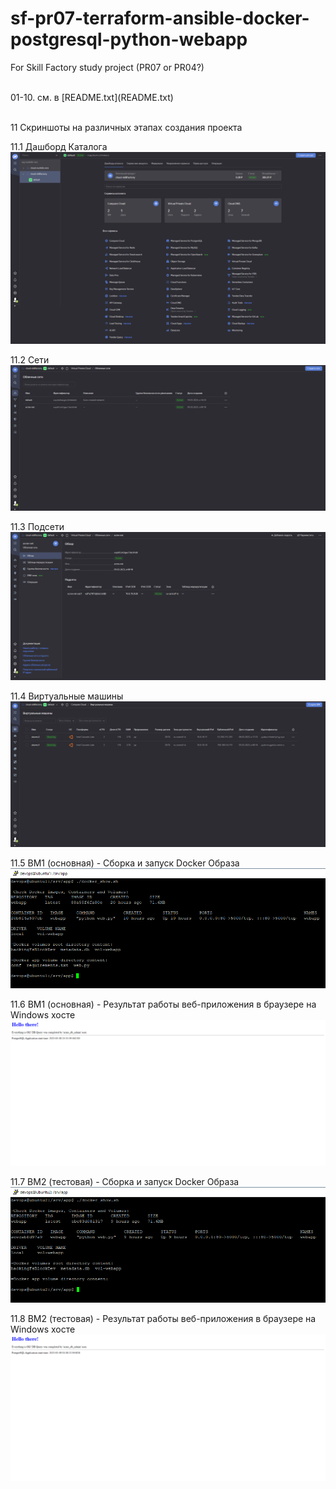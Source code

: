 # sf-pr07-terraform-ansible-docker-postgresql-python-webapp
For Skill Factory study project (PR07 or PR04?)

<br>
01-10. см. в [README.txt](README.txt) <br><br>

11 Скриншоты на различных этапах создания проекта

11.1 Дашборд Каталога
![screen](_screens/01_dashboard.png?raw=true)

11.2 Сети
![screen](_screens/02_networks.png?raw=true)

11.3 Подсети
![screen](_screens/03_subnetworks.png?raw=true)

11.4 Виртуальные машины
![screen](_screens/04_instances.png?raw=true)

11.5 ВМ1 (основная) - Сборка и запуск Docker Образа
![screen](_screens/05_instance1_docker.png?raw=true)

11.6 ВМ1 (основная) - Результат работы веб-приложения в браузере на Windows хосте
![screen](_screens/06_instance1_webapp_result.png?raw=true)

11.7 ВМ2 (тестовая) - Сборка и запуск Docker Образа
![screen](_screens/07_instance2_docker.png?raw=true)

11.8 ВМ2 (тестовая) - Результат работы веб-приложения в браузере на Windows хосте
![screen](_screens/08_webapp2_result.png?raw=true)
